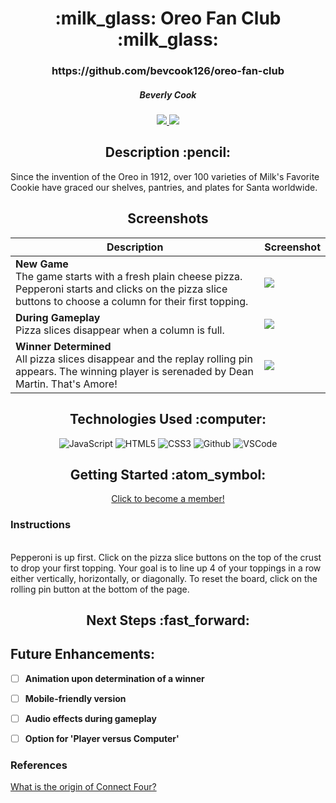 <div align ="center">
<h1>:milk_glass: Oreo Fan Club :milk_glass:</h1>
<h3>https://github.com/bevcook126/oreo-fan-club</h3>
<h5>Beverly Cook</h5>
<a href="https://www.linkedin.com/in/beverly-cook-093625153/" target="_blank">
      <img src="https://img.shields.io/badge/-LinkedIn-blue?style=flat&logo=Linkedin&logoColor=white">
   </a> 
<a href="mailto:bevcook126@gmail.com" target="_blank">
      <img src="https://img.shields.io/badge/-Gmail-c14438?style=flat&logo=Gmail&logoColor=white">
   </a>
</a>
</div>

<div align = center><h2>Description :pencil:</h2></div>
Since the invention of the Oreo in 1912, over 100 varieties of Milk's Favorite Cookie have graced our shelves, pantries, and plates for Santa worldwide.

<div align = center><h2>Screenshots</h2><div>

| Description | Screenshot |
|------------ | ------------|
| **New Game**<br>The game starts with a fresh plain cheese pizza. Pepperoni starts and clicks on the pizza slice buttons to choose a column for their first topping. | <img src="https://i.imgur.com/WtUJPgY.png"> | 
| **During Gameplay**<br>Pizza slices disappear when a column is full. | <img src="https://i.imgur.com/9QPGRuX.png"> |
| **Winner Determined**<br>All pizza slices disappear and the replay rolling pin appears. The winning player is serenaded by Dean Martin. That's Amore! | <img src="https://i.imgur.com/9jf9l0M.png"> |

<div align = center><h2>Technologies Used :computer:</h2></div>

![JavaScript](https://img.shields.io/badge/-JavaScript-333?style=flat&logo=javascript)
![HTML5](https://img.shields.io/badge/-HTML5-333?style=flat&logo=html5)
![CSS3](https://img.shields.io/badge/-CSS-333?style=flat&logo=css3)
![Github](https://img.shields.io/badge/-GitHub-333?style=flat&logo=github)
![VSCode](https://img.shields.io/badge/-VS_Code-333?style=flat&logo=visualstudio)

<div align = center><h2>Getting Started :atom_symbol:</h2></div>

[Click to become a member!](https://oreo-fan-club.herokuapp.com/)

<div align = left><h3>Instructions</h3><br>
Pepperoni is up first. Click on the pizza slice buttons on the top of the crust to drop your first topping. Your goal is to line up 4 of your toppings in a row either vertically, horizontally, or diagonally.
To reset the board, click on the rolling pin button at the bottom of the page.

<div align = center><h2>Next Steps :fast_forward:</h2></div>

## Future Enhancements:

- [ ] **Animation upon determination of a winner**

- [ ] **Mobile-friendly version**

- [ ] **Audio effects during gameplay** 

- [ ] **Option for 'Player versus Computer'** 

### References

[What is the origin of Connect Four?](https://www.trianglelawngames.com/what-is-the-origin-of-connect-four/#:~:text=It%20was%20in%201974%20when,continues%20to%20sell%20the%20game.)

</div>